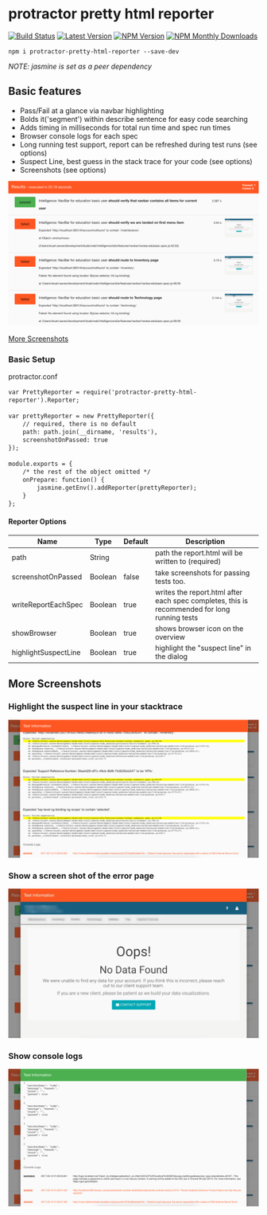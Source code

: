 # protractor pretty html reporter
[![Build Status](https://travis-ci.org/stuisme/protractor-pretty-html-reporter.svg?branch=master)](https://travis-ci.org/stuisme/protractor-pretty-html-reporter)
[![Latest Version](https://img.shields.io/github/tag/stuisme/protractor-pretty-html-reporter.svg)](https://github.com/stuisme/protractor-pretty-html-reporter)
[![NPM Version](https://img.shields.io/npm/v/protractor-pretty-html-reporter.svg)](https://npmjs.org/package/protractor-pretty-html-reporter)
[![NPM Monthly Downloads](https://img.shields.io/npm/dm/protractor-pretty-html-reporter.svg)](https://npmjs.org/package/protractor-pretty-html-reporter)


```
npm i protractor-pretty-html-reporter --save-dev
```
_NOTE: jasmine is set as a peer dependency_

## Basic features
- Pass/Fail at a glance via navbar highlighting
- Bolds it('segment') within describe sentence for easy code searching
- Adds timing in milliseconds for total run time and spec run times
- Browser console logs for each spec
- Long running test support, report can be refreshed during test runs (see options)
- Suspect Line, best guess in the stack trace for your code (see options)
- Screenshots (see options)

![screen shot](/imgs/report.png)

[More Screenshots](#more-screenshots)

### Basic Setup

protractor.conf
```
var PrettyReporter = require('protractor-pretty-html-reporter').Reporter;

var prettyReporter = new PrettyReporter({
    // required, there is no default
    path: path.join(__dirname, 'results'),
    screenshotOnPassed: true
});

module.exports = {
    /* the rest of the object omitted */
    onPrepare: function() {
        jasmine.getEnv().addReporter(prettyReporter);
    }
};
```

#### Reporter Options
| Name                  | Type    | Default | Description                                           |
| --------------------- | ------- | ------- | ----------------------------------------------------- |
| path                  | String  |         | path the report.html will be written to (required)    |
| screenshotOnPassed    | Boolean | false   | take screenshots for passing tests too.               |
| writeReportEachSpec   | Boolean | true    | writes the report.html after each spec completes, this is recommended for long running tests |
| showBrowser           | Boolean | true    | shows browser icon on the overview                        |
| highlightSuspectLine  | Boolean | true    | highlight the "suspect line" in the dialog            |


## More Screenshots

### Highlight the suspect line in your stacktrace
![screen shot](/imgs/report-test-suspect-line.png)

### Show a screen shot of the error page
![screen shot](/imgs/report-with-screenshot.jpg)

### Show console logs
![screen shot](/imgs/report-with-console-logs.png)
